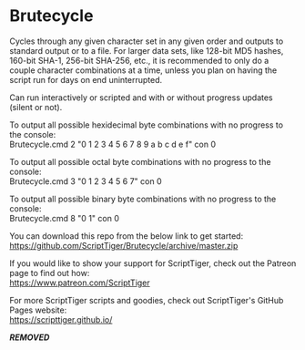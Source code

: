 # Brutecycle
Cycles through any given character set in any given order and outputs to standard output or to a file. For larger data sets, like 128-bit MD5 hashes, 160-bit SHA-1, 256-bit SHA-256, etc., it is recommended to only do a couple character combinations at a time, unless you plan on having the script run for days on end uninterrupted.

Can run interactively or scripted and with or without progress updates (silent or not).

To output all possible hexidecimal byte combinations with no progress to the console:  
Brutecycle.cmd 2 "0 1 2 3 4 5 6 7 8 9 a b c d e f" con 0

To output all possible octal byte combinations with no progress to the console:  
Brutecycle.cmd 3 "0 1 2 3 4 5 6 7" con 0

To output all possible binary byte combinations with no progress to the console:  
Brutecycle.cmd 8 "0 1" con 0

You can download this repo from the below link to get started:  
https://github.com/ScriptTiger/Brutecycle/archive/master.zip

If you would like to show your support for ScriptTiger, check out the Patreon page to find out how:  
https://www.patreon.com/ScriptTiger

For more ScriptTiger scripts and goodies, check out ScriptTiger's GitHub Pages website:  
https://scripttiger.github.io/

***REMOVED***